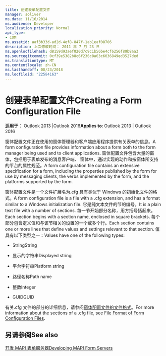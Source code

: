```yaml
---
title: 创建表单配置文件
manager: soliver
ms.date: 11/16/2014
ms.audience: Developer
localization_priority: Normal
api_type:
- COM
ms.assetid: aaf3b33d-ad2d-4ef8-847f-1ab1eaf08706
description: 上次修改时间： 2011 年 7 月 23 日
ms.openlocfilehash: d8159d93aef020d7c9c1b56be4cf6256f80b8aa3
ms.sourcegitcommit: 0cf39e5382b8c6f236c8a63c6036849ed3527ded
ms.translationtype: MT
ms.contentlocale: zh-CN
ms.lasthandoff: 08/23/2018
ms.locfileid: "22584163"
---
```

# <a name="creating-a-form-configuration-file"></a><span data-ttu-id="83a10-103">创建表单配置文件</span><span class="sxs-lookup"><span data-stu-id="83a10-103">Creating a Form Configuration File</span></span>

  
  
<span data-ttu-id="83a10-104">**适用于**： Outlook 2013 |Outlook 2016</span><span class="sxs-lookup"><span data-stu-id="83a10-104">**Applies to**: Outlook 2013 | Outlook 2016</span></span> 
  
<span data-ttu-id="83a10-105">窗体配置文件正在使用的窗体管理器和客户端应用程序提供有关表单的信息。</span><span class="sxs-lookup"><span data-stu-id="83a10-105">A form configuration file provides information about a form both to the form manager being used and to client applications.</span></span> <span data-ttu-id="83a10-106">窗体配置文件包含大量的窗体，包括用于表单发布的消息客户端、 窗体中，通过实现的动作和按窗体所支持的平台的属性规范。</span><span class="sxs-lookup"><span data-stu-id="83a10-106">A form configuration file contains an extensive specification for a form, including the properties published by the form for use by messaging clients, the verbs implemented by the form, and the platforms supported by the form.</span></span>
  
<span data-ttu-id="83a10-107">窗体配置文件是一个文件扩展名为.cfg 具有类似于 Windows 的初始化文件的格式。</span><span class="sxs-lookup"><span data-stu-id="83a10-107">A form configuration file is a file with a .cfg extension, and has a format similar to a Windows initialization file.</span></span> <span data-ttu-id="83a10-108">它是纯文本文件的节的编号。</span><span class="sxs-lookup"><span data-stu-id="83a10-108">It is a plain text file with a number of sections.</span></span> <span data-ttu-id="83a10-109">每一节开始部分名称，用方括号括起来。</span><span class="sxs-lookup"><span data-stu-id="83a10-109">Each section begins with a section name, enclosed in square brackets.</span></span> <span data-ttu-id="83a10-110">每个部分包含定义值和与该节相关的设置的一个或多个行。</span><span class="sxs-lookup"><span data-stu-id="83a10-110">Each section contains one or more lines that define values and settings relevant to that section.</span></span> <span data-ttu-id="83a10-111">值具有以下类型之一：</span><span class="sxs-lookup"><span data-stu-id="83a10-111">Values have one of the following types:</span></span>
  
- <span data-ttu-id="83a10-112">String</span><span class="sxs-lookup"><span data-stu-id="83a10-112">String</span></span>
    
- <span data-ttu-id="83a10-113">显示的字符串</span><span class="sxs-lookup"><span data-stu-id="83a10-113">Displayed string</span></span>
    
- <span data-ttu-id="83a10-114">平台字符串</span><span class="sxs-lookup"><span data-stu-id="83a10-114">Platform string</span></span>
    
- <span data-ttu-id="83a10-115">路径名称</span><span class="sxs-lookup"><span data-stu-id="83a10-115">Path name</span></span>
    
- <span data-ttu-id="83a10-116">整数</span><span class="sxs-lookup"><span data-stu-id="83a10-116">Integer</span></span>
    
- <span data-ttu-id="83a10-117">GUID</span><span class="sxs-lookup"><span data-stu-id="83a10-117">GUID</span></span>
    
<span data-ttu-id="83a10-118">有关.cfg 文件的部分的详细信息，请参阅[窗体配置文件的文件格式](file-format-of-form-configuration-files.md)。</span><span class="sxs-lookup"><span data-stu-id="83a10-118">For more information about the sections of a .cfg file, see [File Format of Form Configuration Files](file-format-of-form-configuration-files.md).</span></span>
  
## <a name="see-also"></a><span data-ttu-id="83a10-119">另请参阅</span><span class="sxs-lookup"><span data-stu-id="83a10-119">See also</span></span>



[<span data-ttu-id="83a10-120">开发 MAPI 表单服务器</span><span class="sxs-lookup"><span data-stu-id="83a10-120">Developing MAPI Form Servers</span></span>](developing-mapi-form-servers.md)


